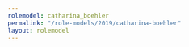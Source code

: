 ```yaml
---
rolemodel: catharina_boehler
permalink: "/role-models/2019/catharina-boehler"
layout: rolemodel
---
```

